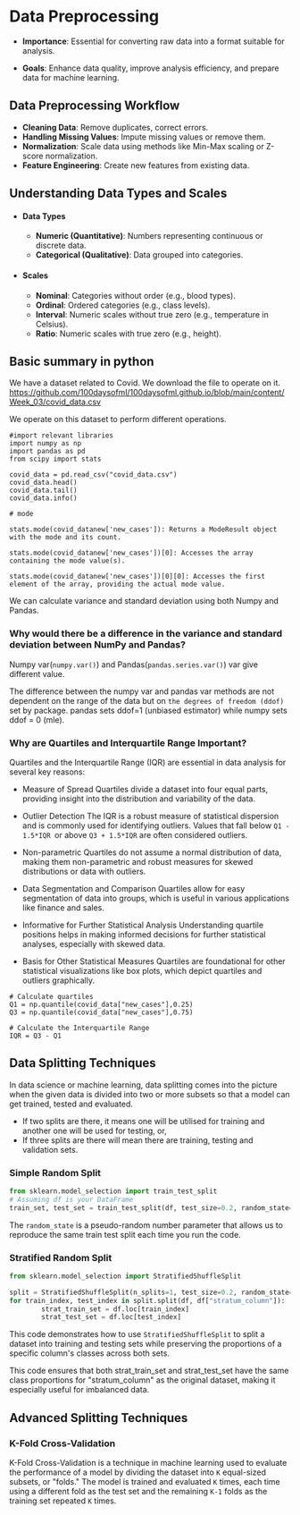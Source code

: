 # Data Preprocessing
- **Importance**: Essential for converting raw data into a format suitable for analysis.

- **Goals**: Enhance data quality, improve analysis efficiency, and prepare data for machine learning.

## Data Preprocessing Workflow
- **Cleaning Data**: Remove duplicates, correct errors.
- **Handling Missing Values**: Impute missing values or remove them.
- **Normalization**: Scale data using methods like Min-Max scaling or Z-score normalization.
- **Feature Engineering**: Create new features from existing data.

## Understanding Data Types and Scales
- #### Data Types
    - **Numeric (Quantitative)**: Numbers representing continuous or discrete data.
    - **Categorical (Qualitative)**: Data grouped into categories.
- #### Scales
    - **Nominal**: Categories without order (e.g., blood types).
    - **Ordinal**: Ordered categories (e.g., class levels).
    - **Interval**: Numeric scales without true zero (e.g., temperature in Celsius).
    - **Ratio**: Numeric scales with true zero (e.g., height).


## Basic summary in python 
We have a dataset related to Covid. We download the file to operate on it. <br>
https://github.com/100daysofml/100daysofml.github.io/blob/main/content/Week_03/covid_data.csv <br>

We operate on this dataset to perform different operations.

```
#import relevant libraries
import numpy as np
import pandas as pd
from scipy import stats

covid_data = pd.read_csv("covid_data.csv")
covid_data.head()
covid_data.tail()
covid_data.info()

# mode

stats.mode(covid_datanew['new_cases']): Returns a ModeResult object with the mode and its count.

stats.mode(covid_datanew['new_cases'])[0]: Accesses the array containing the mode value(s).

stats.mode(covid_datanew['new_cases'])[0][0]: Accesses the first element of the array, providing the actual mode value.

```

We can calculate variance and standard deviation using both Numpy and Pandas.

### Why would there be a difference in the variance and standard deviation between NumPy and Pandas?
Numpy var(``numpy.var()``) and Pandas(``pandas.series.var()``) var give different value. 

The difference between the numpy var and pandas var methods are not dependent on the range of the data but on ``the degrees of freedom (ddof)`` set by package. pandas sets ddof=1 (unbiased estimator) while numpy sets ddof = 0 (mle). 


### Why are Quartiles and Interquartile Range Important?
Quartiles and the Interquartile Range (IQR) are essential in data analysis for several key reasons:

- Measure of Spread
    Quartiles divide a dataset into four equal parts, providing insight into the distribution and variability of the data.

- Outlier Detection
    The IQR is a robust measure of statistical dispersion and is commonly used for identifying outliers. Values that fall below ``Q1 - 1.5*IQR ``or above ``Q3 + 1.5*IQR`` are often considered outliers.

- Non-parametric
    Quartiles do not assume a normal distribution of data, making them non-parametric and robust measures for skewed distributions or data with outliers.

- Data Segmentation and Comparison
    Quartiles allow for easy segmentation of data into groups, which is useful in various applications like finance and sales.

- Informative for Further Statistical Analysis
    Understanding quartile positions helps in making informed decisions for further statistical analyses, especially with skewed data.

- Basis for Other Statistical Measures
    Quartiles are foundational for other statistical visualizations like box plots, which depict quartiles and outliers graphically.

```
# Calculate quartiles
Q1 = np.quantile(covid_data["new_cases"],0.25)
Q3 = np.quantile(covid_data["new_cases"],0.75)

# Calculate the Interquartile Range
IQR = Q3 - Q1

```

## Data Splitting Techniques
In data science or machine learning, data splitting comes into the picture when the given data is divided into two or more subsets so that a model can get trained, tested and evaluated.
- If two splits are there, it means one will be utilised for training and another one will be used for testing, or,
- If three splits are there will mean there are training, testing and validation sets.

### Simple Random Split
```python
from sklearn.model_selection import train_test_split
# Assuming df is your DataFrame
train_set, test_set = train_test_split(df, test_size=0.2, random_state=42)
```
The ``random_state`` is a pseudo-random number parameter that allows us to reproduce the same train test split each time you run the code.

### Stratified Random Split
```python
from sklearn.model_selection import StratifiedShuffleSplit

split = StratifiedShuffleSplit(n_splits=1, test_size=0.2, random_state=42)
for train_index, test_index in split.split(df, df["stratum_column"]):
        strat_train_set = df.loc[train_index]
        strat_test_set = df.loc[test_index]
```
This code demonstrates how to use ``StratifiedShuffleSplit`` to split a dataset into training and testing sets while preserving the proportions of a specific column's classes across both sets.

This code ensures that both strat_train_set and strat_test_set have the same class proportions for "stratum_column" as the original dataset, making it especially useful for imbalanced data.

## Advanced Splitting Techniques
### K-Fold Cross-Validation
K-Fold Cross-Validation is a technique in machine learning used to evaluate the performance of a model by dividing the dataset into ``K`` equal-sized subsets, or "folds." The model is trained and evaluated ``K`` times, each time using a different fold as the test set and the remaining ``K-1`` folds as the training set repeated ``K`` times.